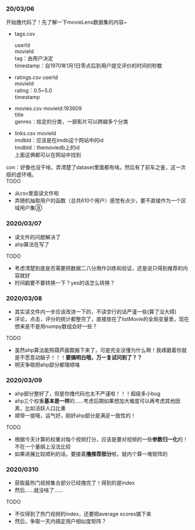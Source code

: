 ### 20/03/06
开始撸代码了！先了解一下movieLens数据集的内容~

* tags.csv
  
    userId<br>
    movieId<br>
    tag：由用户决定<br>
    timestamp：自1970年1月1日零点后到用户提交评价的时间的秒数<br>

* ratings.csv
  userId<br>
  movieId<br>
  rating：0.5~5.0<br>
  timestamp<br>

* movies.csv
  movieId:193609<br>
  title<br>
  genres：给定的分类，一部影片可以跨越多个分类<br>

* links.csv
  movieId<br>
  imdbId：应该是在imdb这个网站中的id<br>
  tmdbId：themoviedb上的id<br>
  上面这俩都可以在网站中找到<br>



con：好像也没干啥，弄清楚了dataset里面都有啥。然后有了前车之鉴，这一次搭的虚环境。<br>
TODO
* 从csv里面读文件啦
* 弄随机抽取用户的函数（总共610个用户）感觉有点少，要不直接作为一个区域用户集⑧

### 2020/03/07
* 读文件的问题解决了
* ahp算法在写了

TODO
* 考虑清楚到底是否需要把数据二八分用作训练和验证，还是说只得到推荐的内容就好
* 时间戳要不要转换一下？yes的话怎么转换？


### 2020/03/08
* 其实读文件内一步应该改进一下的，不读空行的话严谨一些(算了没大碍)
* 评论，点击，评分的统计都整完了，直接放在了listMovie的全局变量里，现在想来是不是用numpy数组会好一些？


TODO
* 虽然ahp算法能照葫芦画瓢搬下来了，可是完全没懂为什么啊！我琢磨着你就是不愿意动脑子！！！**要搞明白哦，万一复试问到了？？**
* 明天争取把ahp部分都理顺咯


### 2020/03/09
* ahp部分整好了，但是你撸代码也太不严谨啦！！！超级多小bug
* ahp三个权重**基本是一样**的……考虑后期如果想加大难度可以再考虑其他因素，比如活跃人口比重
* 顺带一提哦，运气好，刚好ahp部分是满足一致性的！

TODO
* 根据今天计算的权重对每个视频打分，应该是要对视频的一些**参数归一化**的！不在一个量纲上没法比较
* 如果进展比较顺利的话，要接着**撸推荐部分**啦，就内个算一堆矩阵的


### 2020/0310
* 获取最热门视频集合部分已经撸完了！得到的是index
* 然后……就没啥了……

TODO
* 不仅得到了热门视频的index，还要把average scores搞下来
* 然后，争取一天内搞定用户相似度矩阵？
